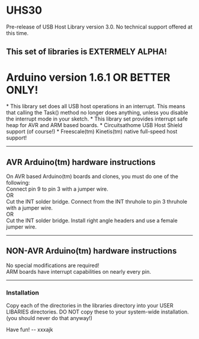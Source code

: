 # UHS30
Pre-release of USB Host Library version 3.0. No technical support offered at this time.

<H2>This set of libraries is EXTERMELY ALPHA!<H2>
<H1>Arduino version 1.6.1 OR BETTER ONLY!</H1>
* This library set does all USB host operations in an interrupt. This means that calling the Task() method no longer does anything, unless you disable the interrupt mode in your sketch.
* This library set provides interrupt safe heap for AVR and ARM based boards.
* Circuitsathome USB Host Shield support (of course!)
* Freescale(tm) Kinetis(tm) native full-speed host support!

<HR><H2>AVR Arduino(tm) hardware instructions</H2>
On AVR based Arduino(tm) boards and clones, you must do one of the following:<BR>
Connect pin 9 to pin 3 with a jumper wire.<BR>
OR<BR>
Cut the INT solder bridge. Connect from the INT thruhole to pin 3 thruhole with a jumper wire.<BR>
OR<BR>
Cut the INT solder bridge. Install right angle headers and use a female jumper wire.<BR>

<HR><H2>NON-AVR Arduino(tm) hardware instructions</H2>
No special modifications are required!<BR>
ARM boards have interrupt capabilities on nearly every pin.
<HR><H3>Installation</H3>
Copy each of the directories in the libraries directory into your USER LIBARIES directories. DO NOT copy these to your system-wide installation. (you should never do that anyway!)

Have fun! -- xxxajk
